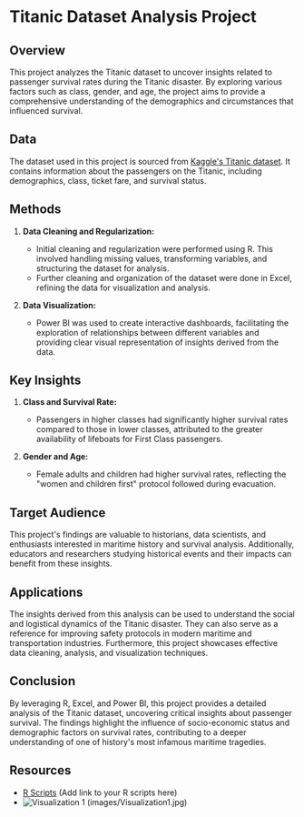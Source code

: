# Titanic Dataset Analysis Project

## Overview

This project analyzes the Titanic dataset to uncover insights related to passenger survival rates during the Titanic disaster. By exploring various factors such as class, gender, and age, the project aims to provide a comprehensive understanding of the demographics and circumstances that influenced survival.

## Data

The dataset used in this project is sourced from [Kaggle's Titanic dataset](https://www.kaggle.com/c/titanic/data). It contains information about the passengers on the Titanic, including demographics, class, ticket fare, and survival status.

## Methods

1. **Data Cleaning and Regularization:**
   - Initial cleaning and regularization were performed using R. This involved handling missing values, transforming variables, and structuring the dataset for analysis.
   - Further cleaning and organization of the dataset were done in Excel, refining the data for visualization and analysis.

2. **Data Visualization:**
   - Power BI was used to create interactive dashboards, facilitating the exploration of relationships between different variables and providing clear visual representation of insights derived from the data.

## Key Insights

1. **Class and Survival Rate:**
   - Passengers in higher classes had significantly higher survival rates compared to those in lower classes, attributed to the greater availability of lifeboats for First Class passengers.
  
2. **Gender and Age:**
   - Female adults and children had higher survival rates, reflecting the "women and children first" protocol followed during evacuation.

## Target Audience

This project's findings are valuable to historians, data scientists, and enthusiasts interested in maritime history and survival analysis. Additionally, educators and researchers studying historical events and their impacts can benefit from these insights.

## Applications

The insights derived from this analysis can be used to understand the social and logistical dynamics of the Titanic disaster. They can also serve as a reference for improving safety protocols in modern maritime and transportation industries. Furthermore, this project showcases effective data cleaning, analysis, and visualization techniques.

## Conclusion

By leveraging R, Excel, and Power BI, this project provides a detailed analysis of the Titanic dataset, uncovering critical insights about passenger survival. The findings highlight the influence of socio-economic status and demographic factors on survival rates, contributing to a deeper understanding of one of history's most infamous maritime tragedies.

## Resources

- [R Scripts](#) (Add link to your R scripts here)
- ![Visualization 1](#) (images/Visualization1.jpg)
  
